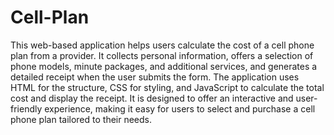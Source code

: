 # Cell-Plan

This web-based application helps users calculate the cost of a cell phone plan from a provider. It collects personal information, offers a selection of phone models, minute packages, and additional services, and generates a detailed receipt when the user submits the form. The application uses HTML for the structure, CSS for styling, and JavaScript to calculate the total cost and display the receipt. It is designed to offer an interactive and user-friendly experience, making it easy for users to select and purchase a cell phone plan tailored to their needs.

